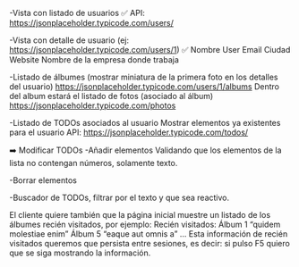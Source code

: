 -Vista con listado de usuarios ✅
API: https://jsonplaceholder.typicode.com/users/

-Vista con detalle de usuario (ej: https://jsonplaceholder.typicode.com/users/1) ✅
Nombre
User
Email
Ciudad
Website
Nombre de la empresa donde trabaja

-Listado de álbumes (mostrar miniatura de la primera foto en los detalles del usuario) https://jsonplaceholder.typicode.com/users/1/albums
Dentro del album estará el listado de fotos (asociado al álbum) https://jsonplaceholder.typicode.com/photos

-Listado de TODOs asociados al usuario
Mostrar elementos ya existentes para el usuario
API: https://jsonplaceholder.typicode.com/todos/

➡️ Modificar TODOs
-Añadir elementos
Validando que los elementos de la lista no contengan números, solamente texto.

-Borrar elementos

-Buscador de TODOs, filtrar por el texto y que sea reactivo.

El cliente quiere también que la página inicial muestre un listado de los álbumes recién visitados, por ejemplo:
Recién visitados: Álbum 1 “quidem molestiae enim” Álbum 5 “eaque aut omnis a” …
Esta información de recién visitados queremos que persista entre sesiones, es decir: si pulso F5 quiero que se siga mostrando la información.
